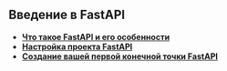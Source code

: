 ## Введение в FastAPI

- [**Что такое FastAPI и его особенности**](https://github.com/vypiemzalyubov/fastapi/tree/main/1.%20Introduction%20to%20FastAPI/1.1%20What%20is%20FastAPI%20and%20its%20features)
- [**Настройка проекта FastAPI**](https://github.com/vypiemzalyubov/fastapi/tree/main/1.%20Introduction%20to%20FastAPI/1.2%20Configuring%20a%20FastAPI%20project)
- [**Создание вашей первой конечной точки FastAPI**](https://github.com/vypiemzalyubov/fastapi/tree/main/1.%20Introduction%20to%20FastAPI/1.3%20Creating%20your%20first%20FastAPI%20endpoint)
